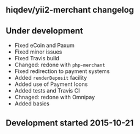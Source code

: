 hiqdev/yii2-merchant changelog
------------------------------

## Under development

- Fixed eCoin and Paxum
- Fixed minor issues
- Fixed Travis build
- Changed: redone with `php-merchant`
- Fixed redirection to payment systems
- Added `renderDeposit` facility
- Added use of Payment Icons
- Added tests and Travis CI
- Chnaged: redone with Omnipay
- Added basics

## Development started 2015-10-21

